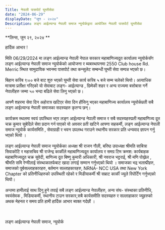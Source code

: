 ```yaml
---
Title: नेपाली पासपोर्ट घुम्तीसेवा
date: "2024-06-29"
displayDate: "जुन - २०२४"
Description: लङ्ग आईल्यान्ड नेपाली समाज न्युयोर्कद्वारा आयोजित नेपाली पासपोर्ट घुम्तीसेवा
---
```

**लिन्स, जुन २९, २०२४ ** 


हार्दिक आभार !<br/><br/>
मिति 06/29/2024 मा लङ्ग आईल्यान्ड नेपाली     नेपाल सरकार महाबाणिज्यदूत कार्यालय न्युयोर्कसॅग लङ्ग आईल्यान्ड नेपाली समाज न्युयोर्कको आयोजना र ब्यबस्थापनमा 2550 Club house Rd. Merric  स्थित सामुदायिक भवनमा पासपोर्ट तथा कन्सुलेट सम्बन्धी घुम्ती सेवा सम्पन्न भएको छ।<br/><br/>
           बिहान करिब ९ः०० बजे बाट शुरु भएको घुम्ती सेवा कार्य करिब ५ बजे सम्म  चलेको थियो।
अत्याधिक मात्रामा प्रतीक्षा गरिएको यो सेवाबाट लङ्ग- आईल्यान्ड , छिमेकी शहर र अन्य राज्यमा बसोबास गर्ने नेपालीहरु जम्मा ५० भन्दा बढिले सेवा  लिनु भएको छ। <br/><br/>
आफ्नै शहरमा सेवा दिन अहोरात्र खटिएर सेवा दिन हौसिनु भएका महाबाणिज्य कार्यालय न्युयोर्कप्रती सबै लङ्ग आईल्यान्ड नेपाली समाजका सदस्यहरु  कृतग्य छन्। <br/><br/>
     कार्यक्रम स्थलमा स्वयं उपस्थित भएर  लङ्ग आईल्यान्ड नेपाली समाज र सबै सदस्यहरुप्रती महाबाणिज्य दूत चक्र कुमार सुबेदिले सेवा प्रदान गर्न पाएको यो अवसर प्रती खटिने आफ्ना सहकर्मी, लङ्ग आईल्यान्ड नेपाली समाज न्युयोर्क कार्यसमिति , सेवाग्राही र भवन उपलब्ध गराउने स्थानीय सरकार प्रति धन्यवाद ज्ञापन गर्नु भएको थियो ।<br/><br/>
      लङ्ग आईल्यान्ड नेपाली समाज न्युयोर्कका अध्यक्ष श्री राजन गौली, बरिष्ठ उपाध्यक्ष  श्रीमति साबित्रा सिवाकोटि र महासचिव श्री राजेन्द्र कार्कीले महाबाणिज्यदूत कार्यालय र समग्र टिम क्रमश: कार्यबाहक महाबाणिज्यदूत चक्र सुवेदी, बाणिज्य दूत  बिष्णु कुमारी अधिकारी,  श्री नवराज  भट्टराई,  श्री मणि पोख्रेल , श्रीमति  समि रेग्मीलाई संस्थाकातर्फबाट खादा लगाई सम्मान गर्नुभएको थियो । समाजका भद्र भलाद्मीहरु, समाजको पूर्बसल्लाहकारहरु, बर्तमान सल्लाहकारहरु, NRNA- NCC USA तथा New York Chapter को प्रतिनीधिहरुको उपस्थिती रहेको र मिडीयाकर्मी  श्री सम्राट कार्की ज्युले रिपोर्टिंग गर्नुभएको थियो। <br/><br/>
     अन्तमा हामीलाई साथ दिनु हुने तपाई सबै लङ्ग आईल्यान्ड नेपालीहरु, अन्य संघ- संस्थाका प्रतिनीधि, स्वयंसेवक , मिडियाकर्मी, स्थानीय टाउन सरकार,सबै कार्यसमीति सदस्यहरु र सल्लाहाकार ज्युहरुको अथक मेहनत र समय प्रति  हामी हार्दिक आभार ब्यक्त गर्दछौं ।<br/><br/>


<br/>
लङ्ग आईल्यान्ड नेपाली समाज, न्युयोर्क
<br/>
